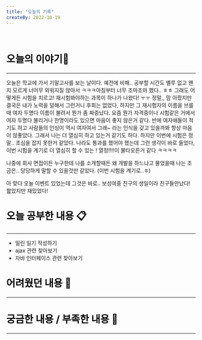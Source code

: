 ```yaml
---
title: "오늘의 기록"
createBy: 2022-10-19
---
```


<br>

<h2 style="font-size:26px; color:black ">오늘의 이야기🧧</h2>

--- 
오늘은 학교에 가서 기말고사를 보는 날이다. 예전에 비해.. 공부할 시간도 별루 없고 왠지 모르게 너어무 외워지질 않아서 ㅋㅋㅋ아침부터 너무 조마조마 했다.. ㅎㅎ
그래도 어떻게든 시험을 치르고! 재시험봐야하는 과목이 하나가 나왔다! ㅜㅜ 정말,, 맘 아팠지만 결국은 내가 노력을 덜해서 그런거니 후회는 없었다, 하지만 그 재시험자의 이름을 브를때 
여자 두명다 이름이 불려서 뭔가 좀 짜증났다. 요즘 뭔가 자격증이나 시험같은 거에서 여자 두명다 불리거나 한명이라도 있으면 마음이 좋지 않은거 같다. 반에 여자애들이 적기도 하고 사람들의 인싱이 역시 여자여서 그래~
라는 인식을 갖고 있을까봐 항상 마음이 않좋았다.
그래서 나는 더 열심히 하고 있는거 같기도 하다. 하지만 이번에 시험은 정말.. 초심을 잡지 못한거 같았다. 나라도 통과를 했어야 했는데 그런 생각이 바로 들었다, 
이번 시험을 계기로 더 열심히 할 수 있는 ! 열정!!!!이 불타오른거 같다 ㅋㅋㅋㅋ

나중에 회사 면접이든 누구한테 나를 소개할때든 왜 개발을 하느냐고 물었을때 나는 조금은.. 당당하게 말할 수 있을것만 같았다. (이번 시험을 계기로..ㅎ)

아 맞다 오늘 이벤트 있었는데 그것은 바로.. 보성여중 친구의 생일이라 친구들만났다! 짧았지만 재밌었다!
####  
<h2 style="font-size:26px; color:black ">오늘 공부한 내용 📋</h2>

---
- 밀린 일기 작성하기
- ajax 관련 찾아보기
- 자바 인터페이스 관련 찾아보기

<h2 style="font-size:26px; color:black ">어려웠던 내용 🤢</h2>

---

<h2 style="font-size:26px; color:black ">궁금한 내용 / 부족한 내용 🧐</h2>

--- 


